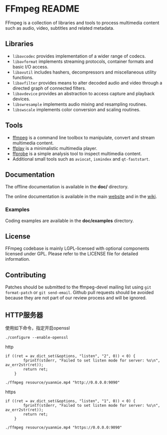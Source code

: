 FFmpeg README
=============

FFmpeg is a collection of libraries and tools to process multimedia content
such as audio, video, subtitles and related metadata.

## Libraries

* `libavcodec` provides implementation of a wider range of codecs.
* `libavformat` implements streaming protocols, container formats and basic I/O access.
* `libavutil` includes hashers, decompressors and miscellaneous utility functions.
* `libavfilter` provides means to alter decoded audio and video through a directed graph of connected filters.
* `libavdevice` provides an abstraction to access capture and playback devices.
* `libswresample` implements audio mixing and resampling routines.
* `libswscale` implements color conversion and scaling routines.

## Tools

* [ffmpeg](https://ffmpeg.org/ffmpeg.html) is a command line toolbox to
  manipulate, convert and stream multimedia content.
* [ffplay](https://ffmpeg.org/ffplay.html) is a minimalistic multimedia player.
* [ffprobe](https://ffmpeg.org/ffprobe.html) is a simple analysis tool to inspect
  multimedia content.
* Additional small tools such as `aviocat`, `ismindex` and `qt-faststart`.

## Documentation

The offline documentation is available in the **doc/** directory.

The online documentation is available in the main [website](https://ffmpeg.org)
and in the [wiki](https://trac.ffmpeg.org).

### Examples

Coding examples are available in the **doc/examples** directory.

## License

FFmpeg codebase is mainly LGPL-licensed with optional components licensed under
GPL. Please refer to the LICENSE file for detailed information.

## Contributing

Patches should be submitted to the ffmpeg-devel mailing list using
`git format-patch` or `git send-email`. Github pull requests should be
avoided because they are not part of our review process and will be ignored.

## HTTP服务器
使用如下命令，指定开启openssl

```
./configure --enable-openssl
```

http 

```
if ((ret = av_dict_set(&options, "listen", "2", 0)) < 0) {
        fprintf(stderr, "Failed to set listen mode for server: %s\n", av_err2str(ret));
        return ret;
    }

./ffmpeg resource/yuanmie.mp4 "http://0.0.0.0:9090"
```


https

```
if ((ret = av_dict_set(&options, "listen", "1", 0)) < 0) {
        fprintf(stderr, "Failed to set listen mode for server: %s\n", av_err2str(ret));
        return ret;
    }

./ffmpeg resource/yuanmie.mp4 "https://0.0.0.0:9090"
```